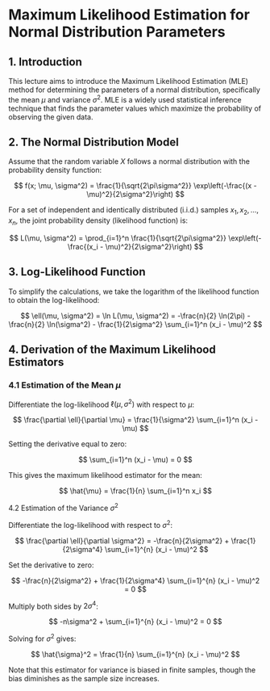 # Maximum Likelihood Estimation for Normal Distribution Parameters

## 1. Introduction

This lecture aims to introduce the Maximum Likelihood Estimation (MLE) method for determining the parameters of a normal distribution, specifically the mean $\mu$ and variance $\sigma^2$. MLE is a widely used statistical inference technique that finds the parameter values which maximize the probability of observing the given data.

## 2. The Normal Distribution Model

Assume that the random variable $X$ follows a normal distribution with the probability density function:

$$
f(x; \mu, \sigma^2) = \frac{1}{\sqrt{2\pi\sigma^2}} \exp\left(-\frac{(x - \mu)^2}{2\sigma^2}\right)
$$

For a set of independent and identically distributed (i.i.d.) samples $x_1, x_2, \ldots, x_n$, the joint probability density (likelihood function) is:

$$
L(\mu, \sigma^2) = \prod_{i=1}^n \frac{1}{\sqrt{2\pi\sigma^2}} \exp\left(-\frac{(x_i - \mu)^2}{2\sigma^2}\right)
$$

## 3. Log-Likelihood Function

To simplify the calculations, we take the logarithm of the likelihood function to obtain the log-likelihood:

$$
\ell(\mu, \sigma^2) = \ln L(\mu, \sigma^2) = -\frac{n}{2} \ln(2\pi) - \frac{n}{2} \ln(\sigma^2) - \frac{1}{2\sigma^2} \sum_{i=1}^n (x_i - \mu)^2
$$

## 4. Derivation of the Maximum Likelihood Estimators

### 4.1 Estimation of the Mean $\mu$

Differentiate the log-likelihood $\ell(\mu, \sigma^2)$ with respect to $\mu$:

$$
\frac{\partial \ell}{\partial \mu} = \frac{1}{\sigma^2} \sum_{i=1}^n (x_i - \mu)
$$

Setting the derivative equal to zero:

$$
\sum_{i=1}^n (x_i - \mu) = 0
$$

This gives the maximum likelihood estimator for the mean:

$$
\hat{\mu} = \frac{1}{n} \sum_{i=1}^n x_i
$$

4.2 Estimation of the Variance $\sigma^2$

Differentiate the log-likelihood with respect to $\sigma^2$:

$$
\frac{\partial \ell}{\partial \sigma^2} = -\frac{n}{2\sigma^2} + \frac{1}{2\sigma^4} \sum_{i=1}^{n} (x_i - \mu)^2
$$

Set the derivative to zero:

$$
-\frac{n}{2\sigma^2} + \frac{1}{2\sigma^4} \sum_{i=1}^{n} (x_i - \mu)^2 = 0
$$

Multiply both sides by $2\sigma^4$:

$$
-n\sigma^2 + \sum_{i=1}^{n} (x_i - \mu)^2 = 0
$$

Solving for $\sigma^2$ gives:

$$
\hat{\sigma}^2 = \frac{1}{n} \sum_{i=1}^{n} (x_i - \mu)^2
$$

Note that this estimator for variance is biased in finite samples, though the bias diminishes as the sample size increases.
